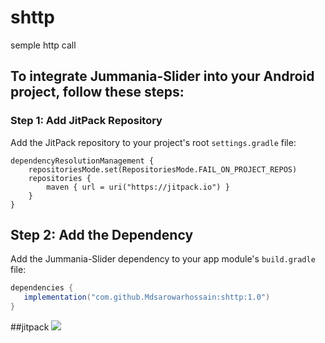 # shttp

semple http call

## To integrate Jummania-Slider into your Android project, follow these steps:

### Step 1: Add JitPack Repository

Add the JitPack repository to your project's root `settings.gradle` file:

```ktx
dependencyResolutionManagement {
    repositoriesMode.set(RepositoriesMode.FAIL_ON_PROJECT_REPOS)
    repositories {
        maven { url = uri("https://jitpack.io") }
    }
}
```

## Step 2: Add the Dependency

Add the Jummania-Slider dependency to your app module's `build.gradle` file:

 ```gradle
dependencies {
    implementation("com.github.Mdsarowarhossain:shttp:1.0")
}
```

##jitpack
[![](https://jitpack.io/v/Mdsarowarhossain/shttp.svg)](https://jitpack.io/#Mdsarowarhossain/shttp)
